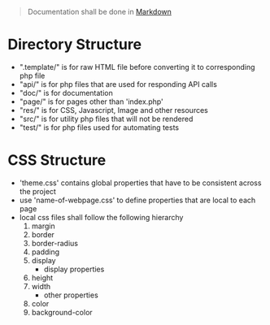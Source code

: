 > Documentation shall be done in [Markdown](https://www.markdownguide.org/cheat-sheet/)

# Directory Structure

- ".template/" is for raw HTML file before converting it to corresponding php file
- "api/" is for php files that are used for responding API calls
- "doc/" is for documentation
- "page/" is for pages other than 'index.php'
- "res/" is for CSS, Javascript, Image and other resources
- "src/" is for utility php files that will not be rendered
- "test/" is for php files used for automating tests

# CSS Structure

- 'theme.css' contains global properties that have to be consistent across the project
- use 'name-of-webpage.css' to define properties that are local to each page
- local css files shall follow the following hierarchy
  1. margin
  2. border
  3. border-radius
  4. padding
  5. display
     - display properties
  6. height
  7. width
     - other properties
  8. color
  9. background-color
